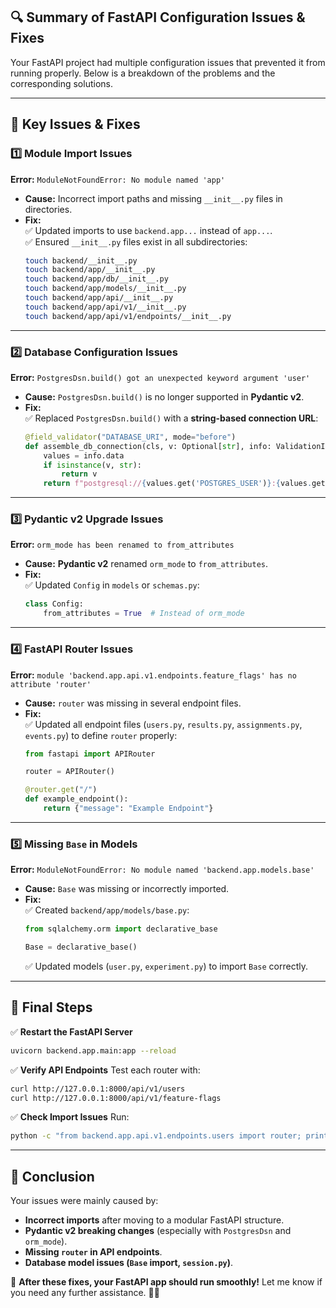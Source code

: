 ## 🔍 Summary of FastAPI Configuration Issues & Fixes

Your FastAPI project had multiple configuration issues that prevented it from running properly. Below is a breakdown of the problems and the corresponding solutions.

---

## 🔗 Key Issues & Fixes

### **1️⃣ Module Import Issues**
**Error:** `ModuleNotFoundError: No module named 'app'`  
- **Cause:** Incorrect import paths and missing `__init__.py` files in directories.  
- **Fix:**  
  ✅ Updated imports to use `backend.app...` instead of `app...`.  
  ✅ Ensured `__init__.py` files exist in all subdirectories:  
  ```sh
  touch backend/__init__.py
  touch backend/app/__init__.py
  touch backend/app/db/__init__.py
  touch backend/app/models/__init__.py
  touch backend/app/api/__init__.py
  touch backend/app/api/v1/__init__.py
  touch backend/app/api/v1/endpoints/__init__.py
  ```

---

### **2️⃣ Database Configuration Issues**
**Error:** `PostgresDsn.build() got an unexpected keyword argument 'user'`  
- **Cause:** `PostgresDsn.build()` is no longer supported in **Pydantic v2**.  
- **Fix:**  
  ✅ Replaced `PostgresDsn.build()` with a **string-based connection URL**:
  ```python
  @field_validator("DATABASE_URI", mode="before")
  def assemble_db_connection(cls, v: Optional[str], info: ValidationInfo) -> str:
      values = info.data
      if isinstance(v, str):
          return v
      return f"postgresql://{values.get('POSTGRES_USER')}:{values.get('POSTGRES_PASSWORD')}@{values.get('POSTGRES_SERVER')}/{values.get('POSTGRES_DB')}"
  ```

---

### **3️⃣ Pydantic v2 Upgrade Issues**
**Error:** `orm_mode has been renamed to from_attributes`  
- **Cause:** **Pydantic v2** renamed `orm_mode` to `from_attributes`.  
- **Fix:**  
  ✅ Updated `Config` in `models` or `schemas.py`:
  ```python
  class Config:
      from_attributes = True  # Instead of orm_mode
  ```

---

### **4️⃣ FastAPI Router Issues**
**Error:** `module 'backend.app.api.v1.endpoints.feature_flags' has no attribute 'router'`  
- **Cause:** `router` was missing in several endpoint files.  
- **Fix:**  
  ✅ Updated all endpoint files (`users.py`, `results.py`, `assignments.py`, `events.py`) to define `router` properly:
  ```python
  from fastapi import APIRouter

  router = APIRouter()

  @router.get("/")
  def example_endpoint():
      return {"message": "Example Endpoint"}
  ```

---

### **5️⃣ Missing `Base` in Models**
**Error:** `ModuleNotFoundError: No module named 'backend.app.models.base'`  
- **Cause:** `Base` was missing or incorrectly imported.  
- **Fix:**  
  ✅ Created `backend/app/models/base.py`:
  ```python
  from sqlalchemy.orm import declarative_base

  Base = declarative_base()
  ```
  ✅ Updated models (`user.py`, `experiment.py`) to import `Base` correctly.

---

## **🚀 Final Steps**

✅ **Restart the FastAPI Server**
```sh
uvicorn backend.app.main:app --reload
```

✅ **Verify API Endpoints**
Test each router with:
```sh
curl http://127.0.0.1:8000/api/v1/users
curl http://127.0.0.1:8000/api/v1/feature-flags
```

✅ **Check Import Issues**
Run:
```sh
python -c "from backend.app.api.v1.endpoints.users import router; print(router)"
```

---

## **🌟 Conclusion**
Your issues were mainly caused by:
- **Incorrect imports** after moving to a modular FastAPI structure.
- **Pydantic v2 breaking changes** (especially with `PostgresDsn` and `orm_mode`).
- **Missing `router` in API endpoints**.
- **Database model issues (`Base` import, `session.py`)**.

🚀 **After these fixes, your FastAPI app should run smoothly!** Let me know if you need any further assistance. 🚀🔥
